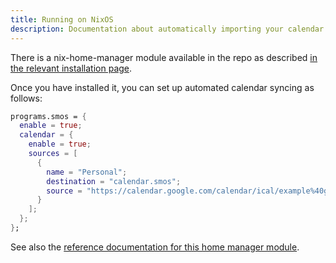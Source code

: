 ```yaml
---
title: Running on NixOS
description: Documentation about automatically importing your calendar into Smos on NixOS
---
```


There is a nix-home-manager module available in the repo as described [in the relevant installation page](/installation/nixos).

Once you have installed it, you can set up automated calendar syncing as follows:

``` nix
programs.smos = {
  enable = true;
  calendar = {
    enable = true;
    sources = [
      {
        name = "Personal";
        destination = "calendar.smos";
        source = "https://calendar.google.com/calendar/ical/example%40gmail.com/private-00000000000000000000000000000000/basic.ics";
      }
    ];
  };
};
```

See also the [reference documentation for this home manager module](/nix/home-manager-module).
